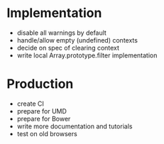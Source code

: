 # Implementation
- disable all warnings by default
- handle/allow empty (undefined) contexts
- decide on spec of clearing context
- write local Array.prototype.filter implementation

# Production
- create CI
- prepare for UMD
- prepare for Bower
- write more documentation and tutorials
- test on old browsers